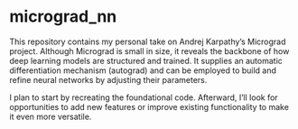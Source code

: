 # micrograd_nn

This repository contains my personal take on Andrej Karpathy’s Micrograd project. Although Micrograd is small in size, it reveals the backbone of how deep learning models are structured and trained. It supplies an automatic differentiation mechanism (autograd) and can be employed to build and refine neural networks by adjusting their parameters.

I plan to start by recreating the foundational code. Afterward, I’ll look for opportunities to add new features or improve existing functionality to make it even more versatile.
